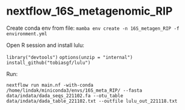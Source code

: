 # nextflow_16S_metagenomic_RIP

Create conda env from file:
`mamba env create -n 16S_metagen_RIP -f environment.yml`

Open R session and install lulu:

`library("devtools")`
`options(unzip = "internal")`
`install_github("tobiasgf/lulu")`


Run:

`nextflow run main.nf -with-conda /home/lindak/miniconda3/envs/16S_meta_RIP/ --fasta data/indata/dada_seqs_221102.fa
--otu_table data/indata/dada_table_221102.txt --outfile lulu_out_221118.txt`




